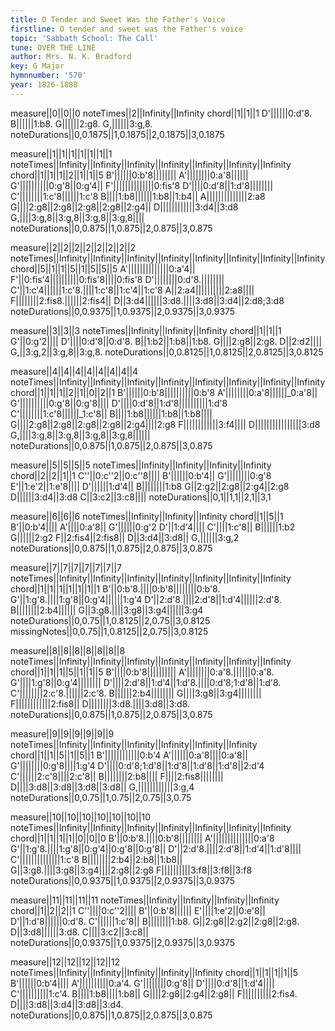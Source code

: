 ```yaml
---
title: O Tender and Sweet Was the Father's Voice
firstline: O tender and sweet was the Father's voice
topic: 'Sabbath School: The Call'
tune: OVER THE LINE
author: Mrs. N. K. Bradford
key: G Major
hymnnumber: '570'
year: 1826-1888
---
```

measure||0||0||0
noteTimes||2||Infinity||Infinity
chord||1||1||1
D'||||||0:d'8.
B||||||1:b8.
G||||||2:g8.
G,||||||3:g,8.
noteDurations||0,0.1875||1,0.1875||2,0.1875||3,0.1875

measure||1||1||1||1||1||1||1
noteTimes||Infinity||Infinity||Infinity||Infinity||Infinity||Infinity||Infinity
chord||1||1||1||2||1||1||5
B'||||||0:b'8||||||||
A'||||||||0:a'8||||||
G'||||||||||0:g'8||0:g'4||
F'||||||||||||||0:fis'8
D'||||0:d'8||1:d'8||||||||
C'||||||||1:c'8||||||1:c'8
B||||1:b8||||||1:b8||1:b4||
A||||||||||||||2:a8
G||||2:g8||2:g8||2:g8||2:g8||2:g4||
D||||||||||||3:d4||3:d8
G,||||3:g,8||3:g,8||3:g,8||3:g,8||||
noteDurations||0,0.875||1,0.875||2,0.875||3,0.875

measure||2||2||2||2||2||2||2||2
noteTimes||Infinity||Infinity||Infinity||Infinity||Infinity||Infinity||Infinity||Infinity
chord||5||1||1||5||1||5||5||5
A'||||||||||||||0:a'4||
F'||0:fis'4||||||||||0:fis'8||||0:fis'8
D'||||||||0:d'8.||||||||
C'||1:c'4||||||1:c'8.||||1:c'8||1:c'4||1:c'8
A||2:a4||||||||||2:a8||||
F||||||||2:fis8.||||||2:fis4||
D||3:d4||||||3:d8.||||3:d8||3:d4||2:d8;3:d8
noteDurations||0,0.9375||1,0.9375||2,0.9375||3,0.9375

measure||3||3||3
noteTimes||Infinity||Infinity||Infinity
chord||1||1||1
G'||0:g'2||||
D'||||0:d'8||0:d'8.
B||1:b2||1:b8||1:b8.
G||||2:g8||2:g8.
D||2:d2||||
G,||3:g,2||3:g,8||3:g,8.
noteDurations||0,0.8125||1,0.8125||2,0.8125||3,0.8125

measure||4||4||4||4||4||4||4||4
noteTimes||Infinity||Infinity||Infinity||Infinity||Infinity||Infinity||Infinity||Infinity
chord||1||1||1||2||1||0||2||1
B'||||||0:b'8||||||||||0:b'8
A'||||||||0:a'8||||||_0:a'8||
G'||||||||||0:g'8||0:g'8||||
D'||||0:d'8||1:d'8||||||||||1:d'8
C'||||||||1:c'8||||||_1:c'8||
B||||1:b8||||||1:b8||1:b8||||
G||||2:g8||2:g8||2:g8||2:g8||2:g4||||2:g8
F||||||||||||3:f4||||
D||||||||||||||||3:d8
G,||||3:g,8||3:g,8||3:g,8||3:g,8||||||
noteDurations||0,0.875||1,0.875||2,0.875||3,0.875

measure||5||5||5||5
noteTimes||Infinity||Infinity||Infinity||Infinity
chord||2||2||1||1
C''||0:c''2||0:c''8||||
B'||||||0:b'4||
G'||||||||0:g'8
E'||1:e'2||1:e'8||||
D'||||||1:d'4||
B||||||||1:b8
G||2:g2||2:g8||2:g4||2:g8
D||||||3:d4||3:d8
C||3:c2||3:c8||||
noteDurations||0,1||1,1||2,1||3,1

measure||6||6||6
noteTimes||Infinity||Infinity||Infinity
chord||1||5||1
B'||0:b'4||||
A'||||0:a'8||
G'||||||0:g'2
D'||1:d'4||||
C'||||1:c'8||
B||||||1:b2
G||||||2:g2
F||2:fis4||2:fis8||
D||3:d4||3:d8||
G,||||||3:g,2
noteDurations||0,0.875||1,0.875||2,0.875||3,0.875

measure||7||7||7||7||7||7||7
noteTimes||Infinity||Infinity||Infinity||Infinity||Infinity||Infinity||Infinity
chord||1||1||1||1||1||1||1
B'||0:b'8.||||0:b'8||||||||0:b'8.
G'||1:g'8.||||1:g'8||0:g'4||||||1:g'4
D'||2:d'8.||||2:d'8||1:d'4||||||2:d'8.
B||||||||2:b4||||||
G||3:g8.||||3:g8||3:g4||||||3:g4
noteDurations||0,0.75||1,0.8125||2,0.75||3,0.8125
missingNotes||0,0.75||1,0.8125||2,0.75||3,0.8125

measure||8||8||8||8||8||8||8
noteTimes||Infinity||Infinity||Infinity||Infinity||Infinity||Infinity||Infinity
chord||1||1||1||5||1||1||5
B'||||0:b'8||||||||||
A'||||||||0:a'8.||||||0:a'8.
G'||||1:g'8||0:g'4||||||||
D'||||2:d'8||1:d'4||1:d'8.||||0:d'8;1:d'8||1:d'8.
C'||||||||2:c'8.||||||2:c'8.
B||||||2:b4||||||||
G||||3:g8||3:g4||||||||
F||||||||||||2:fis8||
D||||||||3:d8.||||3:d8||3:d8.
noteDurations||0,0.875||1,0.875||2,0.875||3,0.875

measure||9||9||9||9||9||9
noteTimes||Infinity||Infinity||Infinity||Infinity||Infinity||Infinity
chord||1||1||5||1||5||1
B'||||||||||||0:b'4
A'||||||0:a'8||||0:a'8||
G'||||||||0:g'8||||1:g'4
D'||||0:d'8;1:d'8||1:d'8||1:d'8||1:d'8||2:d'4
C'||||||2:c'8||||2:c'8||
B||||||||2:b8||||
F||||2:fis8||||||||
D||||3:d8||3:d8||3:d8||3:d8||
G,||||||||||||3:g,4
noteDurations||0,0.75||1,0.75||2,0.75||3,0.75

measure||10||10||10||10||10||10||10
noteTimes||Infinity||Infinity||Infinity||Infinity||Infinity||Infinity||Infinity
chord||1||1||1||1||0||0||0
B'||0:b'8.||||0:b'8||||||||
A'||||||||||||||0:a'8
G'||1:g'8.||||1:g'8||0:g'4||0:g'8||0:g'8||
D'||2:d'8.||||2:d'8||1:d'4||1:d'8||||
C'||||||||||||||1:c'8
B||||||||2:b4||2:b8||1:b8||
G||3:g8.||||3:g8||3:g4||||2:g8||2:g8
F||||||||||3:f8||3:f8||3:f8
noteDurations||0,0.9375||1,0.9375||2,0.9375||3,0.9375

measure||11||11||11||11
noteTimes||Infinity||Infinity||Infinity||Infinity
chord||1||2||2||1
C''||||0:c''2||||
B'||0:b'8||||||
E'||||1:e'2||0:e'8||
D'||1:d'8||||||0:d'8.
C'||||||1:c'8||
B||||||||1:b8.
G||2:g8||2:g2||2:g8||2:g8.
D||3:d8||||||3:d8.
C||||3:c2||3:c8||
noteDurations||0,0.9375||1,0.9375||2,0.9375||3,0.9375

measure||12||12||12||12||12
noteTimes||Infinity||Infinity||Infinity||Infinity||Infinity
chord||1||1||1||1||5
B'||||||0:b'4||||
A'||||||||||0:a'4.
G'||||||||0:g'8||
D'||||0:d'8||1:d'4||||
C'||||||||||1:c'4.
B||||1:b8||||1:b8||
G||||2:g8||2:g4||2:g8||
F||||||||||2:fis4.
D||||3:d8||3:d4||3:d8||3:d4.
noteDurations||0,0.875||1,0.875||2,0.875||3,0.875


